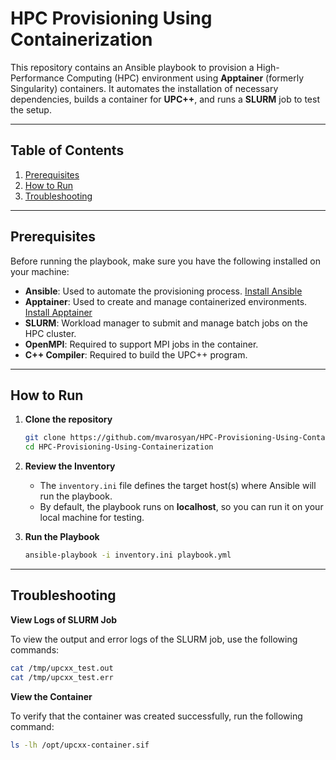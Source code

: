 # HPC Provisioning Using Containerization

This repository contains an Ansible playbook to provision a High-Performance Computing (HPC) environment using **Apptainer** (formerly Singularity) containers. It automates the installation of necessary dependencies, builds a container for **UPC++**, and runs a **SLURM** job to test the setup.

---

## **Table of Contents**
1. [Prerequisites](#prerequisites)
2. [How to Run](#how-to-run)
3. [Troubleshooting](#troubleshooting)

---

## **Prerequisites**

Before running the playbook, make sure you have the following installed on your machine:

- **Ansible**: Used to automate the provisioning process. [Install Ansible](https://docs.ansible.com/ansible/latest/installation_guide/index.html)
- **Apptainer**: Used to create and manage containerized environments. [Install Apptainer](https://apptainer.org/)
- **SLURM**: Workload manager to submit and manage batch jobs on the HPC cluster.
- **OpenMPI**: Required to support MPI jobs in the container.
- **C++ Compiler**: Required to build the UPC++ program.

---

## **How to Run**

1. **Clone the repository**
   ```bash
   git clone https://github.com/mvarosyan/HPC-Provisioning-Using-Containerization.git
   cd HPC-Provisioning-Using-Containerization
   ```
   
2. **Review the Inventory**
    - The `inventory.ini` file defines the target host(s) where Ansible will run the playbook.
    - By default, the playbook runs on **localhost**, so you can run it on your local machine for testing.

3. **Run the Playbook**
    ```bash
    ansible-playbook -i inventory.ini playbook.yml
    ```

---

## **Troubleshooting**

**View Logs of SLURM Job**

To view the output and error logs of the SLURM job, use the following commands:

```bash
cat /tmp/upcxx_test.out 
cat /tmp/upcxx_test.err
```

**View the Container**

To verify that the container was created successfully, run the following command:

```bash
ls -lh /opt/upcxx-container.sif
```

